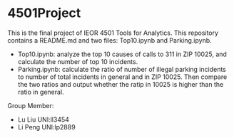 # 4501Project
 This is the final project of IEOR 4501 Tools for Analytics. This repository contains a README.md and two files: Top10.ipynb and Parking.ipynb.

* Top10.ipynb: analyze the top 10 causes of calls to 311 in ZIP 10025, and calculate the number of top 10 incidents.
* Parking.ipynb: calculate the ratio of number of illegal parking incidents to number of total incidents in general and in ZIP 10025. Then compare the two ratios and output whether the ratip in 10025 is higher than the ratio in general.


 Group Member:

 * Lu Liu   UNI:ll3454
 * Li Peng  UNI:lp2889

